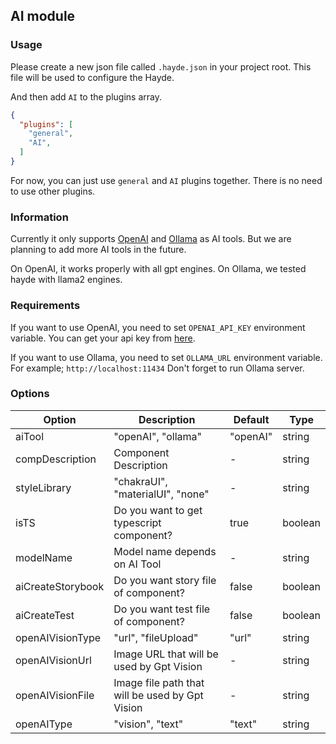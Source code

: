 ## AI module

### Usage

Please create a new json file called `.hayde.json` in your project root. This file will be used to configure the Hayde.

And then add `AI` to the plugins array.

```json
{
  "plugins": [
    "general",
    "AI",
  ]
}
```

For now, you can just use `general` and `AI` plugins together. There is no need to use other plugins.

### Information

Currently it only supports [OpenAI](https://platform.openai.com/docs/overview) and [Ollama](https://ollama.ai/) as AI tools. But we are planning to add more AI tools in the future.

On OpenAI, it works properly with all gpt engines. On Ollama, we tested hayde with llama2 engines.

### Requirements

If you want to use OpenAI, you need to set `OPENAI_API_KEY` environment variable. You can get your api key from [here](https://platform.openai.com/account/api-keys).

If you want to use Ollama, you need to set `OLLAMA_URL` environment variable. For example; `http://localhost:11434` Don't forget to run Ollama server.

### Options

| Option            | Description                                     | Default  | Type    |
| ----------------- | ----------------------------------------------- | -------- | ------- |
| aiTool            | "openAI", "ollama"                              | "openAI" | string  |
| compDescription   | Component Description                           | -        | string  |
| styleLibrary      | "chakraUI", "materialUI", "none"                | -        | string  |
| isTS              | Do you want to get typescript component?        | true     | boolean |
| modelName         | Model name depends on AI Tool                   | -        | string  |
| aiCreateStorybook | Do you want story file of component?            | false    | boolean |
| aiCreateTest      | Do you want test file of component?             | false    | boolean |
| openAIVisionType  | "url", "fileUpload"                             | "url"    | string  |
| openAIVisionUrl   | Image URL that will be used by Gpt Vision       | -        | string  |
| openAIVisionFile  | Image file path that will be used by Gpt Vision | -        | string  |
| openAIType        | "vision", "text"                                | "text"   | string  |
